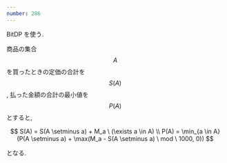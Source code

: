 ```yaml
---
number: 286
---
```

BitDP を使う.

商品の集合 $$ A $$ を買ったときの定価の合計を $$ S(A) $$, 払った金額の合計の最小値を $$ P(A) $$ とすると,

$$
S(A) = S(A \setminus a) + M_a \ (\exists a \in A) \\
P(A) = \min_{a \in A}(P(A \setminus a) + \max(M_a - S(A \setminus a) \ mod \ 1000, 0))
$$

となる.

